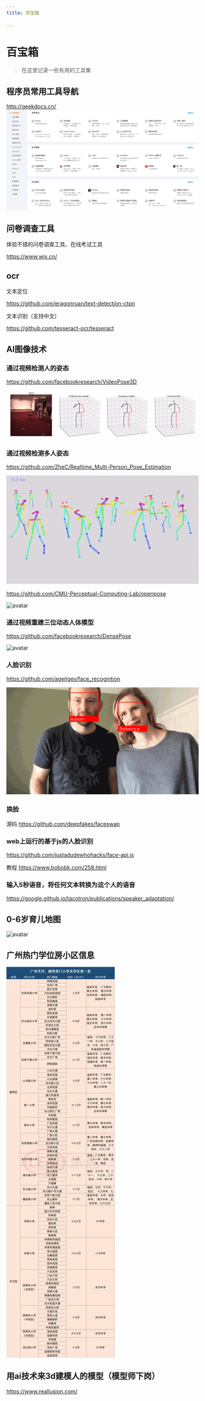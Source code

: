 ```yaml
---
title: 百宝箱

---
```


# 百宝箱
> 在这里记录一些有用的工具集
## 程序员常用工具导航
http://geekdocs.cn/
![avatar](geekdocs.png)

## 问卷调查工具
体验不错的问卷调查工具、在线考试工具

https://www.wjx.cn/
## ocr

文本定位

https://github.com/eragonruan/text-detection-ctpn

文本识别（支持中文）

https://github.com/tesseract-ocr/tesseract

## AI图像技术

### 通过视频检测人的姿态

https://github.com/facebookresearch/VideoPose3D

![avatar](demo_temporal.gif)

### 通过视频检测多人姿态
https://github.com/ZheC/Realtime_Multi-Person_Pose_Estimation

![avatar](dance.gif)

https://github.com/CMU-Perceptual-Computing-Lab/openpose

![avatar](openpose.gif)


### 通过视频重建三位动态人体模型

https://github.com/facebookresearch/DensePose

![avatar](densepose.gif)



### 人脸识别
https://github.com/ageitgey/face_recognition

![avatar](face_recog.gif)

### 换脸
源码
https://github.com/deepfakes/faceswap

### web上运行的基于js的人脸识别

https://github.com/justadudewhohacks/face-api.js

教程
https://www.bobobk.com/258.html

### 输入5秒语音，将任何文本转换为这个人的语音

https://google.github.io/tacotron/publications/speaker_adaptation/

## 0-6岁育儿地图
![avatar](zerotosix.jpg)

## 广州热门学位房小区信息
![avatar](house.jpg)

## 用ai技术来3d建模人的模型（模型师下岗）
https://www.reallusion.com/
